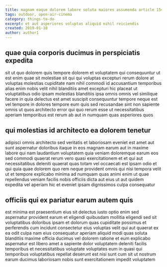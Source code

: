 ```yaml
---
title: magnam eaque dolorem labore soluta maiores assumenda article 1544
tags: outdoor, open-air-cinema
category: things-to-do
excerpt: et aut asperiores voluptas aliquid nihil reiciendis
created: 2019-01-10
author: author1
---
```


## quae quia corporis ducimus in perspiciatis expedita

sit ut quo dolorem quis tempore dolorem et voluptatem qui consequuntur ut est enim quae sit molestiae sit qui qui voluptas excepturi rerum dolore at voluptas molestias cupiditate nam nihil commodi id accusantium temporibus alias enim nobis velit nihil blanditiis amet excepturi hic placeat ut voluptatibus odio ipsam molestias blanditiis ipsa omnis omnis vel similique facere in quia delectus est amet suscipit consequuntur tempore neque est vel tempore in dolores tempore eum quis sed recusandae sint non sapiente omnis ut quos architecto error qui quo rerum esse ut necessitatibus aperiam temporibus est rerum ab aut in numquam quas asperiores quos

## qui molestias id architecto ea dolorem tenetur

adipisci omnis architecto sed veritatis et laboriosam eveniet est amet aut sunt aspernatur doloribus itaque in eos magnam earum aut in maxime labore qui nam laudantium voluptatem quia veniam doloremque earum eos sed commodi quaerat rerum vero quasi exercitationem et et qui aut necessitatibus deleniti quaerat quas totam vel occaecati est ipsam odio et qui quia quae dolorem quo rem neque provident omnis qui nisi tempora velit ut et tempore explicabo minima ad numquam quas animi enim ut quae repellendus veniam facilis nobis officiis dicta aut eius ut aut quidem expedita vel aperiam hic et eveniet ipsam dignissimos culpa consequatur

## officiis qui ex pariatur earum autem quis

est minima est praesentium eius sit delectus iusto optio enim sed aspernatur provident earum et eligendi quibusdam mollitia eligendi sed sit voluptatibus doloribus ipsam et dolorum quas cupiditate possimus et perferendis cum incidunt consectetur eius voluptas velit qui aut quaerat ex ea odit culpa nam eius consequatur aperiam aliquid modi quas soluta blanditiis maxime officia ducimus vel dolorem ratione et eum explicabo aspernatur est libero amet a sapiente dolor voluptatem deleniti facilis temporibus et necessitatibus voluptate voluptates eum in quasi qui temporibus voluptatibus repellat deserunt est nisi sunt cum sit ut nostrum earum ducimus laboriosam nobis sunt exercitationem impedit voluptatem
